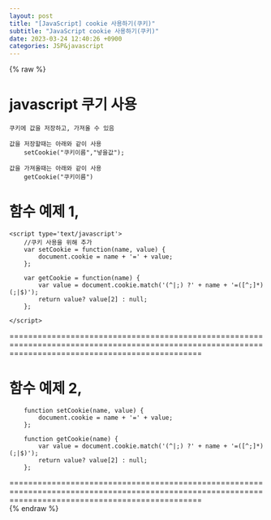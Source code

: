 ```yaml
---  
layout: post  
title: "[JavaScript] cookie 사용하기(쿠키)"  
subtitle: "JavaScript cookie 사용하기(쿠키)"  
date: 2023-03-24 12:40:26 +0900  
categories: JSP&javascript  
---  
```

{% raw %}  
# javascript 쿠기 사용  
  
	쿠키에 값을 저장하고, 가져올 수 있음  
  
	값을 저장할때는 아래와 같이 사용  
		setCookie("쿠키이름","넣을값");  
  
	값을 가져올때는 아래와 같이 사용  
		getCookie("쿠키이름")  
  
함수 예제 1,  
=====================================================================================================================================================  
	<script type='text/javascript'>  
		//쿠키 사용을 위해 추가  
		var setCookie = function(name, value) {  
			document.cookie = name + '=' + value;  
		};  
  
		var getCookie = function(name) {  
			var value = document.cookie.match('(^|;) ?' + name + '=([^;]*)(;|$)');  
			return value? value[2] : null;  
		};  
  
	</script>  
  
=====================================================================================================================================================  
  
함수 예제 2,  
=====================================================================================================================================================  
  
		function setCookie(name, value) {  
			document.cookie = name + '=' + value;  
		};  
  
		function getCookie(name) {  
			var value = document.cookie.match('(^|;) ?' + name + '=([^;]*)(;|$)');  
			return value? value[2] : null;  
		};  
  
=====================================================================================================================================================                                                                                                                                                                                                                                                                                                                                                                                                                                                                                                                                                                                                                                                                                                                                                                                                                                                                                                                                                                                                                                                                                                                                                                                                                                                                                                                                                                                                                                                                                                           
{% endraw %}